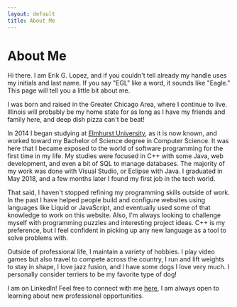 ```yaml
---
layout: default
title: About Me
---
```

# About Me

Hi there. I am Erik G. Lopez, and if you couldn't tell already my handle uses my initials and last name. If you say "EGL" like a word, it sounds like "Eagle." This page will tell you a little bit about me.

I was born and raised in the Greater Chicago Area, where I continue to live. Illinois will probably be my home state for as long as I have my friends and family here, and deep dish pizza can't be beat!

In 2014 I began studying at <a href="https://www.elmhurst.edu/">Elmhurst University</a>, as it is now known, and worked toward my Bachelor of Science degree in Computer Science. It was here that I became exposed to the world of software programming for the first time in my life. My studies were focused in C++ with some Java, web development, and even a bit of SQL to manage databases. The majority of my work was done with Visual Studio, or Eclipse with Java. I graduated in May 2018, and a few months later I found my first job in the tech world.

That said, I haven't stopped refining my programming skills outside of work. In the past I have helped people build and configure websites using languages like Liquid or JavaScript, and eventually used some of that knowledge to work on this website. Also, I'm always looking to challenge myself with programming puzzles and interesting project ideas. C++ is my preference, but I feel confident in picking up any new language as a tool to solve problems with.

Outside of professional life, I maintain a variety of hobbies. I play video games but also travel to compete across the country, I run and lift weights to stay in shape, I love jazz fusion, and I have some dogs I love very much. I personally consider terriers to be my favorite type of dog!

I am on LinkedIn! Feel free to connect with me <a href="https://www.linkedin.com/in/erik-lopez-209033123/">here</a>, I am always open to learning about new professional opportunities.
